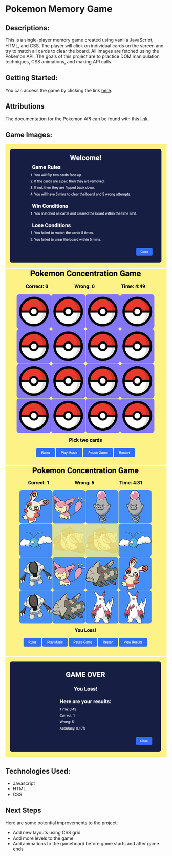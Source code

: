 # Pokemon Memory Game

## Descriptions:
This is a single-player memory game created using vanilla JavaScript, HTML, and CSS. The player will click on individual cards on the screen and try to match all cards to clear the board. All images are fetched using the Pokemon API. The goals of this project are to practice DOM manipulation techniques, CSS animations, and making API calls.

## Getting Started:
You can access the game by clicking the link [here](https://debiddo618.github.io/pokemon-memory-game/).

## Attributions
The documentation for the Pokemon API can be found with this [link](https://pokeapi.co/docs/v2).

## Game Images:
![Game Rules](./images/gameRules.png)
![Game Start](./images/gameStart.png)
![Game End](./images/gameEnd.png)
![Game Over](./images/gameOver.png)

## Technologies Used:

- Javascript
- HTML
- CSS

## Next Steps
Here are some potential improvements to the project:

- Add new layouts using CSS grid
- Add more levels to the game
- Add animations to the gameboard before game starts and after game ends